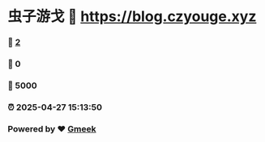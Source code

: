 # 虫子游戈 :link: https://blog.czyouge.xyz 
### :page_facing_up: [2](https://blog.czyouge.xyz/tag.html) 
### :speech_balloon: 0 
### :hibiscus: 5000 
### :alarm_clock: 2025-04-27 15:13:50 
### Powered by :heart: [Gmeek](https://github.com/Meekdai/Gmeek)

